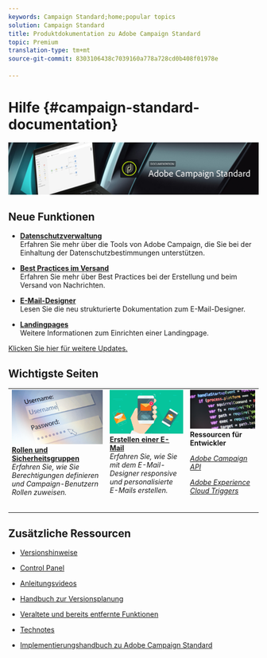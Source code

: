 ```yaml
---
keywords: Campaign Standard;home;popular topics
solution: Campaign Standard
title: Produktdokumentation zu Adobe Campaign Standard
topic: Premium
translation-type: tm+mt
source-git-commit: 8303106438c7039160a778a728cd0b408f01978e

---
```



# Hilfe {#campaign-standard-documentation}

![](start/using/assets/banner_acs_doc.jpg)

## Neue Funktionen

* **[Datenschutzverwaltung](https://helpx.adobe.com/campaign/kb/campaign-privacy.html)**<br/>
Erfahren Sie mehr über die Tools von Adobe Campaign, die Sie bei der Einhaltung der Datenschutzbestimmungen unterstützen.

* **[Best Practices im Versand](https://helpx.adobe.com/campaign/kb/delivery-best-practices.html)**<br/>
Erfahren Sie mehr über Best Practices bei der Erstellung und beim Versand von Nachrichten.

* **[E-Mail-Designer](designing/using/designing-content-in-adobe-campaign.md)**<br/>
Lesen Sie die neu strukturierte Dokumentation zum E-Mail-Designer.

* **[Landingpages](channels/using/getting-started-with-landing-pages.md)**<br/>
Weitere Informationen zum Einrichten einer Landingpage.

[Klicken Sie hier für weitere Updates.](rn/using/documentation-updates.md)

## Wichtigste Seiten

<table>
<tr>
  <td valign="top">
    <a href="administration/using/about-access-management.md">
      <img alt="Benutzerrollen" src="start/using/assets/roles.png"/>
    </a>
    <div>
    <a href="administration/using/about-access-management.md"><strong>Rollen und Sicherheitsgruppen</strong></a>
    </div>
    <em>Erfahren Sie, wie Sie Berechtigungen definieren und Campaign-Benutzern Rollen zuweisen.</em>
    <br>
  </td>
  <td valign="top">
    <a href="designing/using/designing-content-in-adobe-campaign.md">
      <img alt="Designer" src="start/using/assets/design.png" />
    </a>
    <div>
    <a href="designing/using/designing-content-in-adobe-campaign.md"><strong>Erstellen einer E-Mail</strong></a>
    </div>
    <em>Erfahren Sie, wie Sie mit dem E-Mail-Designer responsive und personalisierte E-Mails erstellen.</em>
    <br>
  </td>
  <td valign="top">
       <img alt="Entwickler" src="start/using/assets/dev.png" />
    <div>
    <strong>Ressourcen für Entwickler</strong>
    </div>
    <p><em><a href="api/using/about-campaign-standard-apis.md">Adobe Campaign API</a></em></p>
    <p><em><a href="integrating/using/about-adobe-experience-cloud-triggers.md">Adobe Experience Cloud Triggers</a></em></p>
    <br>
  </td>
</tr>
</table>


## Zusätzliche Ressourcen

* [Versionshinweise](rn/using/release-notes.md)

* [Control Panel](https://helpx.adobe.com/campaign/kb/control-panel.html)

* [Anleitungsvideos](https://docs.adobe.com/content/help/en/campaign-learn/campaign-standard-tutorials/overview.html)

* [Handbuch zur Versionsplanung](https://helpx.adobe.com/campaign/kb/acs-release-planning.html)

* [Veraltete und bereits entfernte Funktionen](https://helpx.adobe.com/campaign/kb/acs-deprecated-and-removed-features.html)

* [Technotes](https://helpx.adobe.com/campaign/kb/acs-article-list.html)

* [Implementierungshandbuch zu Adobe Campaign Standard](https://helpx.adobe.com/campaign/kb/campaign-standard-implementation-guide.html)
